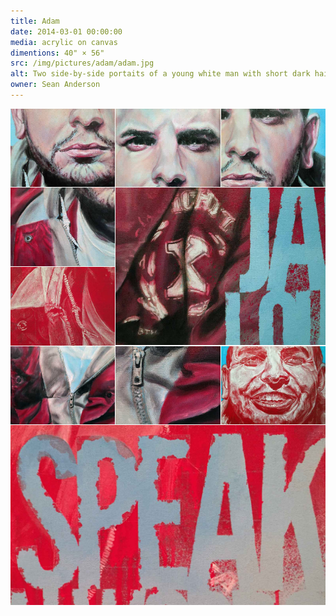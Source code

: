 ```yaml
---
title: Adam
date: 2014-03-01 00:00:00
media: acrylic on canvas
dimentions: 40" × 56"
src: /img/pictures/adam/adam.jpg
alt: Two side-by-side portaits of a young white man with short dark hair, combed back. In both portraits he is wearing a jacked with a Straight Edge symbol. The text "Jackets speak louder than words is painted over the bottom right quarter of the image.
owner: Sean Anderson
---
```


<div style="display:grid; gap:1px; grid-template: auto / repeat(3, 1fr)">
  <img loading="lazy" decoding="async" alt="" src="/img/pictures/adam/adam-detail-01.jpg">
  <img loading="lazy" decoding="async" alt="" src="/img/pictures/adam/adam-detail-02.jpg">
  <img loading="lazy" decoding="async" alt="" src="/img/pictures/adam/adam-detail-03.jpg">
  <img loading="lazy" decoding="async" alt="" src="/img/pictures/adam/adam-detail-04.jpg">
  <img loading="lazy" decoding="async" alt="" style="grid-area: 2 / 2 / span 2 / span 2" src="/img/pictures/adam/adam-detail-06.jpg">
  <img loading="lazy" decoding="async" alt="" src="/img/pictures/adam/adam-detail-07.jpg">
  <img loading="lazy" decoding="async" alt="" src="/img/pictures/adam/adam-detail-05.jpg">
  <img loading="lazy" decoding="async" alt="" src="/img/pictures/adam/adam-detail-08.jpg">
  <img loading="lazy" decoding="async" alt="" src="/img/pictures/adam/adam-detail-09.jpg">
  <img loading="lazy" decoding="async" alt="" style="grid-area: 5 / 1 / span 1 / span 3" src="/img/pictures/adam/adam-detail-10.jpg">
</div>
